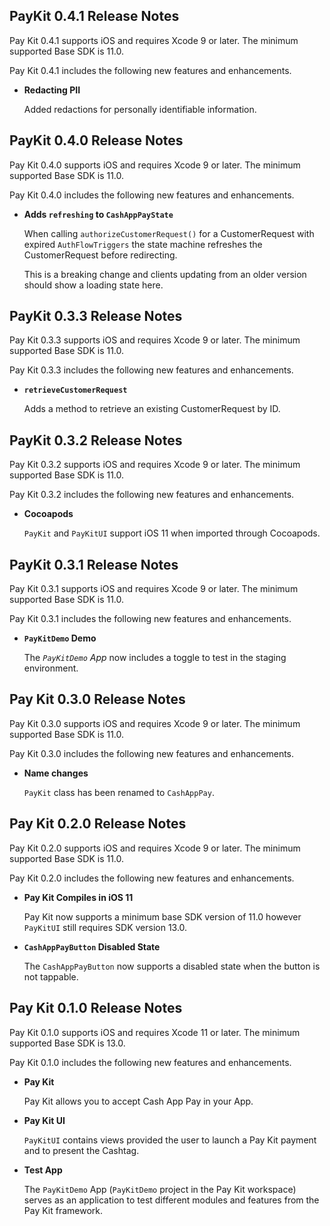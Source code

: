## PayKit 0.4.1 Release Notes

Pay Kit 0.4.1 supports iOS and requires Xcode 9 or later. The minimum supported Base SDK is 11.0.

Pay Kit 0.4.1 includes the following new features and enhancements.

- **Redacting PII**

   Added redactions for personally identifiable information.

## PayKit 0.4.0 Release Notes

Pay Kit 0.4.0 supports iOS and requires Xcode 9 or later. The minimum supported Base SDK is 11.0.

Pay Kit 0.4.0 includes the following new features and enhancements.

- **Adds `refreshing` to `CashAppPayState`**

   When calling `authorizeCustomerRequest()` for a CustomerRequest with expired `AuthFlowTriggers` the state machine refreshes the CustomerRequest before redirecting.

   This is a breaking change and clients updating from an older version should show a loading state here.

## PayKit 0.3.3 Release Notes

Pay Kit 0.3.3 supports iOS and requires Xcode 9 or later. The minimum supported Base SDK is 11.0.

Pay Kit 0.3.3 includes the following new features and enhancements.

- **`retrieveCustomerRequest`**

   Adds a method to retrieve an existing CustomerRequest by ID.

## PayKit 0.3.2 Release Notes

Pay Kit 0.3.2 supports iOS and requires Xcode 9 or later. The minimum supported Base SDK is 11.0.

Pay Kit 0.3.2 includes the following new features and enhancements.

- **Cocoapods**

   `PayKit` and `PayKitUI` support iOS 11 when imported through Cocoapods.

## PayKit 0.3.1 Release Notes

Pay Kit 0.3.1 supports iOS and requires Xcode 9 or later. The minimum supported Base SDK is 11.0.

Pay Kit 0.3.1 includes the following new features and enhancements.

- **`PayKitDemo` Demo**

   The *`PayKitDemo` App* now includes a toggle to test in the staging environment.

## Pay Kit 0.3.0 Release Notes
Pay Kit 0.3.0 supports iOS and requires Xcode 9 or later. The minimum supported Base SDK is 11.0.

Pay Kit 0.3.0 includes the following new features and enhancements.

- **Name changes**

   `PayKit` class has been renamed to `CashAppPay`.

## Pay Kit 0.2.0 Release Notes

Pay Kit 0.2.0 supports iOS and requires Xcode 9 or later. The minimum supported Base SDK is 11.0.

Pay Kit 0.2.0 includes the following new features and enhancements.

- **Pay Kit Compiles in iOS 11**

   Pay Kit now supports a minimum base SDK version of 11.0 however `PayKitUI` still requires SDK version 13.0.

- **`CashAppPayButton` Disabled State**

   The `CashAppPayButton` now supports a disabled state when the button is not tappable.

## Pay Kit 0.1.0 Release Notes

Pay Kit 0.1.0 supports iOS and requires Xcode 11 or later. The minimum supported Base SDK is 13.0.

Pay Kit 0.1.0 includes the following new features and enhancements.

- **Pay Kit**

   Pay Kit allows you to accept Cash App Pay in your App.

- **Pay Kit UI**

  `PayKitUI` contains views provided the user to launch a Pay Kit payment and to present the Cashtag.

- **Test App**

  The `PayKitDemo` App (`PayKitDemo` project in the Pay Kit workspace) serves as an application to test different modules and features from
      the Pay Kit framework.
